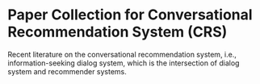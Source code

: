 # Paper Collection for Conversational Recommendation System (CRS)
Recent literature on the conversational recommendation system, i.e., information-seeking dialog system, which is the intersection of dialog system and recommender systems.

